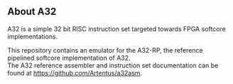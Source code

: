 ## About A32

A32 is a simple 32 bit RISC instruction set targeted towards FPGA softcore implementations.

This repository contains an emulator for the A32-RP, the reference pipelined softcore implementation of A32.  
The A32 reference assembler and instruction set documentation can be found at https://github.com/Artentus/a32asm.
